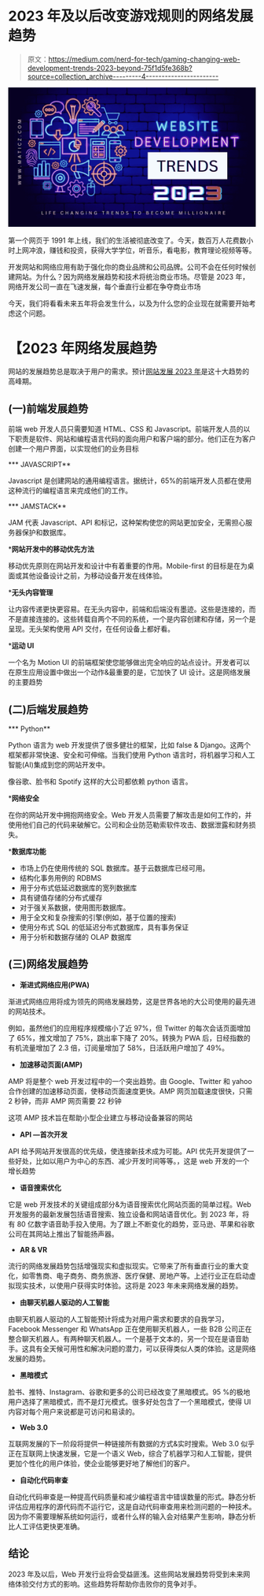 # 2023 年及以后改变游戏规则的网络发展趋势

> 原文：<https://medium.com/nerd-for-tech/gaming-changing-web-development-trends-2023-beyond-75f1d5fe368b?source=collection_archive---------4----------------------->

![](img/c43e75344156397150916cde8a793b08.png)

第一个网页于 1991 年上线，我们的生活被彻底改变了。今天，数百万人花费数小时上网冲浪，赚钱和投资，获得大学学位，听音乐，看电影，教育理论视频等等。

开发网站和网络应用有助于强化你的商业品牌和公司品牌。公司不会在任何时候创建网站。为什么？因为网络发展趋势和技术将统治商业市场。尽管是 2023 年，网络开发公司一直在飞速发展，每个垂直行业都在争夺商业市场

今天，我们将看看未来五年将会发生什么，以及为什么您的企业现在就需要开始考虑这个问题。

# 【2023 年网络发展趋势

网站的发展趋势总是取决于用户的需求。预计[网站发展 2023 年](https://bit.ly/3IZl6K3)是这十大趋势的高峰期。

## **(一)前端发展趋势**

前端 web 开发人员只需要知道 HTML、CSS 和 Javascript。前端开发人员的以下职责是软件、网站和编程语言代码的面向用户和客户端的部分。他们正在为客户创建一个用户界面，以实现他们的业务目标

*** JAVASCRIPT**

Javascript 是创建网站的通用编程语言。据统计，65%的前端开发人员都在使用这种流行的编程语言来完成他们的工作。

*** JAMSTACK**

JAM 代表 Javascript、API 和标记，这种架构使您的网站更加安全，无需担心服务器保护和数据库。

***网站开发中的移动优先方法**

移动优先原则在网站开发和设计中有着重要的作用。Mobile-first 的目标是在为桌面或其他设备设计之前，为移动设备开发在线体验。

***无头内容管理**

让内容传递更快更容易。在无头内容中，前端和后端没有墨迹。这些是连接的，而不是直接连接的。这些转载自两个不同的系统，一个是内容创建和存储，另一个是呈现。无头架构使用 API 交付，在任何设备上都好看。

***运动 UI**

一个名为 Motion UI 的前端框架使您能够做出完全响应的站点设计。开发者可以在原生应用设置中做出一个动作&最重要的是，它加快了 UI 设计。这是网络发展的主要趋势

## **(二)后端发展趋势**

*** Python**

Python 语言为 web 开发提供了很多健壮的框架，比如 false & Django。这两个框架都非常快速、安全和可伸缩。当我们使用 Python 语言时，将机器学习和人工智能(AI)集成到您的网站开发中。

像谷歌、脸书和 Spotify 这样的大公司都依赖 python 语言。

***网络安全**

在你的网站开发中拥抱网络安全。Web 开发人员需要了解攻击是如何工作的，并使用他们自己的代码来破解它。公司和企业防范勒索软件攻击、数据泄露和财务损失。

***数据库功能**

*   市场上仍在使用传统的 SQL 数据库。基于云数据库已经可用。
*   结构化事务用例的 RDBMS
*   用于分布式低延迟数据库的宽列数据库
*   具有键值存储的分布式缓存
*   对于强关系数据，使用图形数据库。
*   用于全文和复杂搜索的引擎(例如，基于位置的搜索)
*   使用分布式 SQL 的低延迟分布式数据库，具有事务保证
*   用于分析和数据存储的 OLAP 数据库

## **(三)网络发展趋势**

*   **渐进式网络应用(PWA)**

渐进式网络应用将成为领先的网络发展趋势，这是世界各地的大公司使用的最先进的网站技术。

例如，虽然他们的应用程序规模缩小了近 97%，但 Twitter 的每次会话页面增加了 65%，推文增加了 75%，跳出率下降了 20%。转换为 PWA 后，日经指数的有机流量增加了 2.3 倍，订阅量增加了 58%，日活跃用户增加了 49%。

*   **加速移动页面(AMP)**

AMP 将是整个 web 开发过程中的一个突出趋势。由 Google、Twitter 和 yahoo 合作创建的加速移动页面，使移动页面速度更快。AMP 网页加载速度很快，只需 2 秒钟，而非 AMP 网页需要 22 秒钟

这项 AMP 技术旨在帮助小型企业建立与移动设备兼容的网站

*   **API —首次开发**

API 给予网站开发很高的优先级，使连接新技术成为可能。API 优先开发提供了一些好处，比如以用户为中心的东西、减少开发时间等等。，这是 web 开发的一个增长趋势

*   **语音搜索优化**

它是 web 开发技术的关键组成部分&为语音搜索优化网站页面的简单过程。Web 开发服务的最新发展包括语音搜索、独立设备和网站语音优化。到 2023 年，将有 80 亿数字语音助手投入使用。为了跟上不断变化的趋势，亚马逊、苹果和谷歌公司在其网站上推出了智能扬声器。

*   **AR & VR**

流行的网络发展趋势包括增强现实和虚拟现实。它带来了所有垂直行业的重大变化，如零售商、电子商务、商务旅游、医疗保健、房地产等。上述行业正在启动虚拟现实技术，以使用户获得实时体验。这将是 2023 年未来网络发展的趋势。

*   **由聊天机器人驱动的人工智能**

由聊天机器人驱动的人工智能预计将成为对用户需求和要求的自我学习，Facebook Messenger 和 WhatsApp 正在使用聊天机器人，一些 B2B 公司正在整合聊天机器人。有两种聊天机器人。一个是基于文本的，另一个现在是语音助手。这具有全天候可用性和解决问题的潜力，可以获得类似人类的体验。这是网络发展的趋势。

*   **黑暗模式**

脸书、推特、Instagram、谷歌和更多的公司已经改变了黑暗模式。95 %的极地用户选择了黑暗模式，而不是灯光模式。很多好处包含了一个黑暗模式，使得 UI 内容对每个用户来说都是可访问和易读的。

*   **Web 3.0**

互联网发展的下一阶段将提供一种链接所有数据的方式&实时搜索。Web 3.0 似乎正在互联网上快速发展，它是一个语义 Web，综合了机器学习和人工智能，提供更加个性化的用户体验，使企业能够更好地了解他们的客户。

*   **自动化代码审查**

自动化代码审查是一种提高代码质量和减少编程语言中错误数量的形式。静态分析评估应用程序的源代码而不运行它，这是自动代码审查用来检测问题的一种技术。因为你不需要理解系统如何运行，或者什么样的输入会对结果产生影响，静态分析比人工评估更快更准确。

## **结论**

2023 年及以后，Web 开发行业将会受益匪浅。这些网站发展趋势将受到未来网络体验交付方式的影响。这些趋势将帮助你击败你的竞争对手。